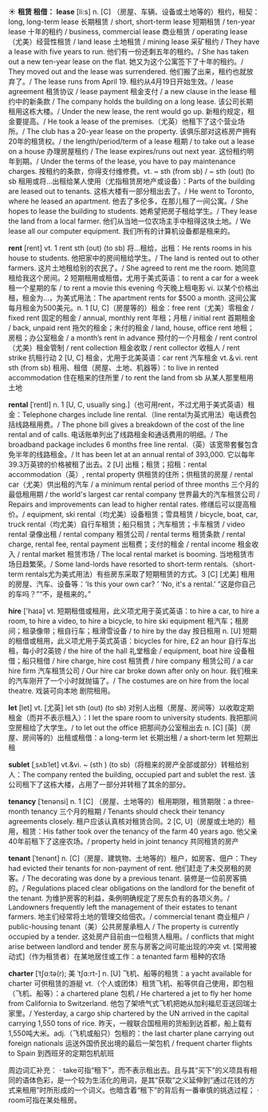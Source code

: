 ☀ <span class="category">**租赁 租借：**</span>
<span class="vocabulary">**lease**</span> [li:s]
<span class="definition">n. [C] （房屋、车辆、设备或土地等的）租约，租契：</span>long, long-term lease 长期租赁 / short, short-term lease 短期租赁 / ten-year lease 十年的租约 / business, commercial lease 商业租赁 / operating lease（尤美）经营性租赁 / land lease 土地租赁 / mining lease 采矿租约 / They have a lease with five years to run. 他们有一份还剩五年的租约。/ She has taken out a new ten-year lease on the flat. 她又为这个公寓签下了十年的租约。/ They moved out and the lease was surrendered. 他们搬了出来，租约也就放弃了。/ The lease runs from April 19. 租约从4月19日开始生效。/ lease agreement 租赁协议 / lease payment 租金支付 / a new clause in the lease 租约中的新条款 / The company holds the building on a long lease. 该公司长期租用这栋大楼。/ Under the new lease, the rent would go up. 新租约规定，租金要提高。/ He took a lease of the premises.（尤英）他租下了这个营业场所。/ The club has a 20-year lease on the property. 该俱乐部对这栋房产拥有20年的租赁权。/ the length/period/term of a lease 租期 / to take out a lease on a house 办理房屋租约 / The lease expires/runs out next year. 这份租约明年到期。/ Under the terms of the lease, you have to pay maintenance charges. 按租约的条款，你得支付维修费。<span class="definition">vt. ~ sth (from sb) / ~ sth (out) (to sb 租用或将…出租给某人使用（尤指租赁房地产或设备）：</span>Parts of the building are leased out to tenants. 这栋大楼有一部分租出去了。/ He went to Toronto, where he leased an apartment. 他去了多伦多，在那儿租了一间公寓。/ She hopes to lease the building to students. 她希望把房子租给学生。/ They lease the land from a local farmer. 他们从当地一位农场主手中租得这块土地。/ We lease all our computer equipment. 我们所有的计算机设备都是租来的。

<span class="vocabulary">**rent**</span> [rent] 
<span class="definition">vt. 1 rent sth (out) (to sb) 将…租给，出租：</span>He rents rooms in his house to students. 他把家中的房间租给学生。/ The land is rented out to other farmers. 这片土地租给别的农民了。/ She agreed to rent me the room. 她同意租给我这个房间。<span class="definition">2 短期租用或租借，尤用于美式英语：</span>to rent a car for a week 租一个星期的车 / to rent a movie this evening 今天晚上租电影 <span class="definition">vi. 以某个价格出租，租金为…，为美式用法：</span>The apartment rents for $500 a month. 这间公寓每月租金为500美元。<span class="definition">n. 1 [U, C]（房屋等的）租金：</span>free rent（尤美）零租金 / fixed rent 固定的租金 / annual, monthly rent 年租；月租 / initial rent 首期租金 / back, unpaid rent 拖欠的租金；未付的租金 / land, house, office rent 地租；房租；办公室租金 / a month’s rent in advance 预付的一个月租金 / rent control（尤美）租金管制 / rent collection 租金收取 / rent collector 收租人 / rent strike 抗租行动 <span class="definition">2 [U, C] 租金，尤用于北美英语：</span>car rent 汽车租金 <span class="definition">vt.＆vi. rent sth (from sb) 租用、租借（房屋、土地、机器等）：</span>to live in rented accommodation 住在租来的住所里 / to rent the land from sb 从某人那里租用土地 
           
<span class="vocabulary">**rental**</span> [ˈrentl]
<span class="definition">n. 1 [U, C, usually sing.]（也可用rent，不过尤用于美式英语）租金：</span>Telephone charges include line rental.（line rental为英式用法）电话费包括线路租用费。/ The phone bill gives a breakdown of the cost of the line rental and of calls. 电话账单列出了线路租金和通话费用的明细。/ The broadband package includes 6 months free line rental.（英）该宽带套餐包含免半年的线路租金。/ It has been let at an annual rental of 393,000. 它以每年39.3万英镑的价格被租了出去。<span class="definition">2 [U] 出租；租赁；招租：</span>rental accommodation（英）, rental property 供租赁的住所；供租赁的房屋 / rental car（尤美）供出租的汽车 / a minimum rental period of three months 三个月的最低租用期 / the world's largest car rental company 世界最大的汽车租赁公司 / Repairs and improvements can lead to higher rental rates. 修缮后可以提高租价。/ equipment, ski rental（均尤美）设备租赁；雪具租赁 / bicycle, boat, car, truck rental（均尤美）自行车租赁；船只租赁；汽车租赁；卡车租赁 / video rental 录像出租 / rental company 租赁公司 / rental terms 租赁条款 / rental charge, rental fee, rental payment 出租费；支付的租金 / rental income 租金收入 / rental market 租赁市场 / The local rental market is booming. 当地租赁市场日趋繁荣。/ Some land-lords have resorted to short-term rentals.（short-term rentals尤为美式用法）有些房东采取了短期租赁的方式。<span class="definition">3 [C] [尤美] 租用的房屋、汽车、设备等：</span>‘Is this your own car? ’ ‘No, it's a rental.’ “这是你自己的车吗？”“不，是租来的。”

<span class="vocabulary">**hire**</span> ['haɪə] 
<span class="definition">vt. 短期租借或租用，此义项尤用于英式英语：</span>to hire a car, to hire a room, to hire a video, to hire a bicycle, to hire ski equipment 租汽车；租房间；租录像带；租自行车；租滑雪设备 / to hire by the day 按日租用 <span class="definition">n. [U] 短期的租借或租用，此义项尤用于英式英语：</span>bicycles for hire, £2 an hour 自行车出租，每小时2英镑 / the hire of the hall 礼堂租金 / equipment, boat hire 设备租借；船只租借 / hire charge, hire cost 租赁费 / hire company 租赁公司 / a car hire firm 汽车租赁公司 / Our hire car broke down after only on hour. 我们租来的汽车刚开了一个小时就抛锚了。/ The costumes are on hire from the local theatre. 戏装可向本地 剧院租用。

<span class="vocabulary">**let**</span> [let] 
<span class="definition">vt. [尤英] let sth (out) (to sb) 对别人出租（房屋、房间等）以收取定期租金（而并不表示租入）：</span>I let the spare room to university students. 我把那间空房租给了大学生。/ to let out the office 把那间办公室租出去 <span class="definition">n. [C] [英]（房屋、房间等的）出租或租借：</span>a long-term let 长期出租 / a short-term let 短期出租
           
<span class="vocabulary">**sublet**</span> [ˌsʌbˈlet]
<span class="definition">vt.&vi. ~ (sth ) (to sb)（将租来的房产全部或部分）转租给别人：</span>The company rented the building, occupied part and sublet the rest. 该公司租下了这栋大楼，占用了一部分并转租了其余的部分。           
                      
<span class="vocabulary">**tenancy**</span> [ˈtenənsi]
<span class="definition">n. 1 [C] （房屋、土地等的）租用期限，租赁期限：</span>a three-month tenancy 三个月的租期 / Tenants should check their tenancy agreements closely. 租户应该认真核对租赁合同。<span class="definition">2 [C, U]（房屋或土地的）租用，租赁：</span>His father took over the tenancy of the farm 40 years ago. 他父亲40年前租下了这座农场。/ property held in joint tenancy 共同租赁的房产

<span class="vocabulary">**tenant**</span> [ˈtenənt]
<span class="definition">n. [C]（房屋、建筑物、土地等的）租户，如房客、佃户：</span>They had evicted their tenants for non-payment of rent. 他们赶走了未交房租的房客。/ The decorating was done by a previous tenant. 装修是一位前房客搞的。/ Regulations placed clear obligations on the landlord for the benefit of the tenant. 为维护房客的利益，条例明确规定了房东负有的各项义务。/ Landowners frequently left the management of their estates to tenant farmers. 地主们经常将土地的管理交给佃农。/ commercial tenant 商业租户 / public-housing tenant（美）公共房屋承租人 / The property is currently occupied by a tender. 这处房产目前由一位租赁人租用。/ conflicts that might arise between landlord and tender 房东与房客之间可能出现的冲突 <span class="definition">vt. [常用被动式]（作为租赁者）在某地居住或工作：</span>a tenanted farm 租种的农场

<span class="vocabulary">**charter**</span> [ˈtʃɑ:tə(r); 美 ˈtʃɑ:rt-]
<span class="definition">n. [U] 飞机、船等的租赁：</span>a yacht available for charter 可供租赁的游艇 <span class="definition">vt.（个人或团体）租赁飞机、船等供自己使用，即包租（飞机、船等）：</span>a chartered plane 包机 / He chartered a jet to fly her home from California to Switzerland. 他包了架喷气式飞机把她从加利福尼亚送回瑞士家里。/ Yesterday, a cargo ship chartered by the UN arrived in the capital carrying 1,550 tons of rice. 昨天，一艘联合国租用的货船到达首都，船上载有1,550吨大米。<span class="definition">adj.（飞机或船只）包租的：</span>the last charter plane carrying out foreign nationals 运送外国侨民出境的最后一架包机 / frequent charter flights to Spain 到西班牙的定期包机航班

周边词汇补充：
· take可指“租下”，而不表示租出去。且与其“买下”的义项具有相同的语体色彩，是一个较为生活化的用词，是其“获取”之义延伸到“通过花钱的方式来租用”时所形成的一个词义。也暗含着“租下”的背后有一番审慎的挑选过程；
· room可指在某处租房。


